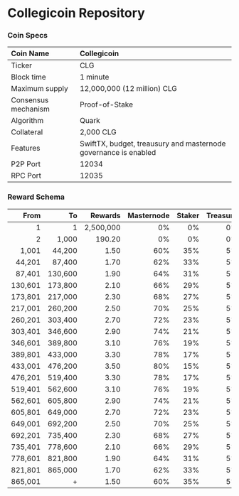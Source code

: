 # Collegicoin Repository

### Coin Specs

Coin Name | Collegicoin
:--- | :---
Ticker | CLG
Block time | 1 minute
Maximum supply | 12,000,000 (12 million) CLG
Consensus mechanism | Proof-of-Stake
Algorithm | Quark
Collateral | 2,000 CLG
Features | SwiftTX, budget, treausury and masternode governance is enabled
P2P Port | 12034
RPC Port | 12035

### Reward Schema

From | To | Rewards | Masternode | Staker | Treasury
---: | ---: | ---: | ---: | ---: | ---:
1 | 1 | 2,500,000 | 0% | 0% | 0%
2 | 1,000 | 190.20 | 0% | 0% | 0%
1,001 | 44,200 | 1.50 | 60% | 35% | 5%
44,201 | 87,400 | 1.70 | 62% | 33% | 5%
87,401 | 130,600 | 1.90 | 64% | 31% | 5%
130,601 | 173,800 | 2.10 | 66% | 29% | 5%
173,801 | 217,000 | 2.30 | 68% | 27% | 5%
217,001 | 260,200 | 2.50 | 70% | 25% | 5%
260,201 | 303,400 | 2.70 | 72% | 23% | 5%
303,401 | 346,600 | 2.90 | 74% | 21% | 5%
346,601 | 389,800 | 3.10 | 76% | 19% | 5%
389,801 | 433,000 | 3.30 | 78% | 17% | 5%
433,001 | 476,200 | 3.50 | 80% | 15% | 5%
476,201 | 519,400 | 3.30 | 78% | 17% | 5%
519,401 | 562,600 | 3.10 | 76% | 19% | 5%
562,601 | 605,800 | 2.90 | 74% | 21% | 5%
605,801 | 649,000 | 2.70 | 72% | 23% | 5%
649,001 | 692,200 | 2.50 | 70% | 25% | 5%
692,201 | 735,400 | 2.30 | 68% | 27% | 5%
735,401 | 778,600 | 2.10 | 66% | 29% | 5%
778,601 | 821,800 | 1.90 | 64% | 31% | 5%
821,801 | 865,000 | 1.70 | 62% | 33% | 5%
865,001 | + | 1.50 | 60% | 35% | 5%

